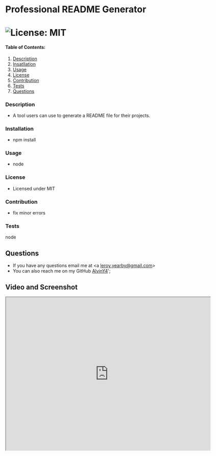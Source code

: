 # Professional README Generator  

  # ![License: MIT](https://img.shields.io/badge/License-MIT-yellow.svg) 

  #### Table of Contents:
  1. [Description](#description)
  2. [Insatllation](#installation)
  3. [Usage](#usage)
  4. [License](#license)
  5. [Contribution](#contribution)
  6. [Tests](#testing)
  7. [Questions](#Questions)

  ### Description
  * A tool users can use to generate a README file for their projects. 
  
  ### Installation 
  * npm install

  ### Usage 
  * node

  ### License 
  * Licensed under MIT 

  ### Contribution 
  * fix minor errors 

  ### Tests 
  node

  ## Questions 
  * If you have any questions email me at <a leroy.yearby@gmail.com></a>
  * You can also reach me on my GitHub [AlvinY4](http://github.com/AlvinY4)';

## Video and Screenshot 

<iframe src="https://drive.google.com/file/d/1q75mhe0xfcnpFGu3KXn4OLbeCMBOoYeI/preview" width="640" height="480"></iframe> 



